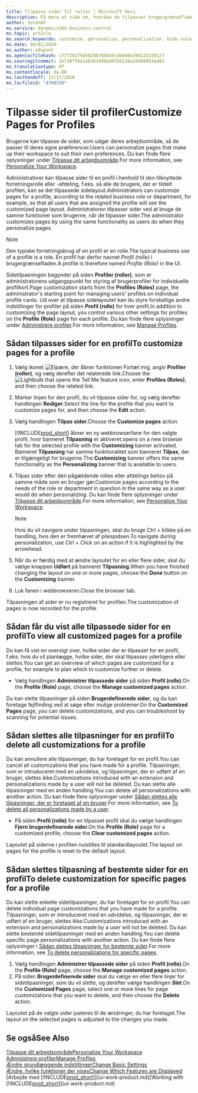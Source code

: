```yaml
---
title: Tilpasse sider til roller | Microsoft Docs
description: Få mere at vide om, hvordan du tilpasser brugergrænsefladen for en profil (rolle), så alle brugere, der har fået tildelt denne rolle, kan se et tilpasset arbejdsområde.
author: SorenGP
ms.service: dynamics365-business-central
ms.topic: article
ms.search.keywords: customize, personalize, personalization, hide columns, remove fields, move fields
ms.date: 10/01/2020
ms.author: edupont
ms.openlocfilehash: cf7f261f945828b78db55cde0dda70d12b158127
ms.sourcegitcommit: 2e7307fbe1eb3b34d0ad9356226a19409054a402
ms.translationtype: HT
ms.contentlocale: da-DK
ms.lasthandoff: 12/17/2020
ms.locfileid: "4760338"
---
```

# <a name="customize-pages-for-profiles"></a><span data-ttu-id="cc87a-103">Tilpasse sider til profiler</span><span class="sxs-lookup"><span data-stu-id="cc87a-103">Customize Pages for Profiles</span></span>
<span data-ttu-id="cc87a-104">Brugerne kan tilpasse de sider, som udgør deres arbejdsområde, så de passer til deres egne præferencer.</span><span class="sxs-lookup"><span data-stu-id="cc87a-104">Users can personalize pages that make up their workspace to suit their own preferences.</span></span> <span data-ttu-id="cc87a-105">Du kan finde flere oplysninger under [Tilpasse dit arbejdsområde](ui-personalization-user.md).</span><span class="sxs-lookup"><span data-stu-id="cc87a-105">For more information, see [Personalize Your Workspace](ui-personalization-user.md).</span></span>

<span data-ttu-id="cc87a-106">Administratorer kan tilpasse sider til en profil i henhold til den tilknyttede forretningsrolle eller -afdeling, f.eks. så alle de brugere, der er tildelt profilen, kan se det tilpassede sidelayout.</span><span class="sxs-lookup"><span data-stu-id="cc87a-106">Administrators can customize pages for a profile, according to the related business role or department, for example, so that all users that are assigned the profile will see the customized page layout.</span></span> <span data-ttu-id="cc87a-107">Administratoren tilpasser sider ved at bruge de samme funktioner som brugerne, når de tilpasser sider.</span><span class="sxs-lookup"><span data-stu-id="cc87a-107">The administrator customizes pages by using the same functionality as users do when they personalize pages.</span></span>

> [!NOTE]
> <span data-ttu-id="cc87a-108">Den typiske forretningsbrug af en profil er en rolle.</span><span class="sxs-lookup"><span data-stu-id="cc87a-108">The typical business use of a profile is a role.</span></span> <span data-ttu-id="cc87a-109">En profil har derfor navnet *Profil (rolle)* i brugergrænsefladen.</span><span class="sxs-lookup"><span data-stu-id="cc87a-109">A profile is therefore named *Profile (Role)* in the UI.</span></span>

<span data-ttu-id="cc87a-110">Sidetilpasningen begynder på siden **Profiler (roller)**, som er administratorens udgangspunkt for styring af brugerprofiler for individuelle profilkort.</span><span class="sxs-lookup"><span data-stu-id="cc87a-110">Page customization starts from the **Profiles (Roles)** page, the administrator's starting point for managing users' profiles on individual profile cards.</span></span> <span data-ttu-id="cc87a-111">Ud over at tilpasse sidelayoutet kan du styre forskellige andre indstillinger for profiler på siden **Profil (rolle)** for hver profil.</span><span class="sxs-lookup"><span data-stu-id="cc87a-111">In addition to customizing the page layout, you control various other settings for profiles on the **Profile (Role)** page for each profile.</span></span> <span data-ttu-id="cc87a-112">Du kan finde flere oplysninger under [Administrere profiler](admin-users-profiles-roles.md).</span><span class="sxs-lookup"><span data-stu-id="cc87a-112">For more information, see [Manage Profiles](admin-users-profiles-roles.md).</span></span>

## <a name="to-customize-pages-for-a-profile"></a><span data-ttu-id="cc87a-113">Sådan tilpasses sider for en profil</span><span class="sxs-lookup"><span data-stu-id="cc87a-113">To customize pages for a profile</span></span>
1. <span data-ttu-id="cc87a-114">Vælg ikonet ![Elpære, der åbner funktionen Fortæl mig](media/ui-search/search_small.png "Fortæl mig, hvad du vil foretage dig"), angiv **Profiler (roller)**, og vælg derefter det relaterede link.</span><span class="sxs-lookup"><span data-stu-id="cc87a-114">Choose the ![Lightbulb that opens the Tell Me feature](media/ui-search/search_small.png "Tell me what you want to do") icon, enter **Profiles (Roles)**, and then choose the related link.</span></span>
2. <span data-ttu-id="cc87a-115">Marker linjen for den profil, du vil tilpasse sider for, og vælg derefter handlingen **Rediger**.</span><span class="sxs-lookup"><span data-stu-id="cc87a-115">Select the line for the profile that you want to customize pages for, and then choose the **Edit** action.</span></span>
3. <span data-ttu-id="cc87a-116">Vælg handlingen **Tilpas sider**.</span><span class="sxs-lookup"><span data-stu-id="cc87a-116">Choose the **Customize pages** action.</span></span>

    [!INCLUDE[prod_short](includes/prod_short.md)] <span data-ttu-id="cc87a-117">åbner en ny webbrowserfane for den valgte profil, hvor banneret **Tilpasning** er aktiveret.</span><span class="sxs-lookup"><span data-stu-id="cc87a-117">opens on a new browser tab for the selected profile with the **Customizing** banner activated.</span></span> <span data-ttu-id="cc87a-118">Banneret **Tilpasning** har samme funktionalitet som banneret **Tilpas**, der er tilgængeligt for brugerne.</span><span class="sxs-lookup"><span data-stu-id="cc87a-118">The **Customizing** banner offers the same functionality as the **Personalizing** banner that is available to users.</span></span>

4. <span data-ttu-id="cc87a-119">Tilpas sider efter den pågældende rolles eller afdelings behov på samme måde som en bruger gør.</span><span class="sxs-lookup"><span data-stu-id="cc87a-119">Customize pages according to the needs of the role or department in question in the same way as a user would do when personalizing.</span></span> <span data-ttu-id="cc87a-120">Du kan finde flere oplysninger under [Tilpasse dit arbejdsområde](ui-personalization-user.md).</span><span class="sxs-lookup"><span data-stu-id="cc87a-120">For more information, see [Personalize Your Workspace](ui-personalization-user.md).</span></span>

    > [!NOTE]
    > <span data-ttu-id="cc87a-121">Hvis du vil navigere under tilpasningen, skal du bruge Ctrl + klikke på en handling, hvis den er fremhævet af pilespidsen.</span><span class="sxs-lookup"><span data-stu-id="cc87a-121">To navigate during personalization, use Ctrl + Click on an action if it is highlighted by the arrowhead.</span></span>

5. <span data-ttu-id="cc87a-122">Når du er færdig med at ændre layoutet for en eller flere sider, skal du vælge knappen **Udført** på banneret **Tilpasning**.</span><span class="sxs-lookup"><span data-stu-id="cc87a-122">When you have finished changing the layout on one or more pages, choose the **Done** button on the **Customizing** banner.</span></span>
6. <span data-ttu-id="cc87a-123">Luk fanen i webbrowseren.</span><span class="sxs-lookup"><span data-stu-id="cc87a-123">Close the browser tab.</span></span>

<span data-ttu-id="cc87a-124">Tilpasningen af sider er nu registreret for profilen.</span><span class="sxs-lookup"><span data-stu-id="cc87a-124">The customization of pages is now recorded for the profile.</span></span>

## <a name="to-view-all-customized-pages-for-a-profile"></a><span data-ttu-id="cc87a-125">Sådan får du vist alle tilpassede sider for en profil</span><span class="sxs-lookup"><span data-stu-id="cc87a-125">To view all customized pages for a profile</span></span>

<span data-ttu-id="cc87a-126">Du kan få vist en oversigt over, hvilke sider der er tilpasset for en profil, f.eks. hvis du vil planlægge, hvilke sider, der skal tilpasses yderligere eller slettes.</span><span class="sxs-lookup"><span data-stu-id="cc87a-126">You can get an overview of which pages are customized for a profile, for example to plan which to customize further or delete.</span></span>

- <span data-ttu-id="cc87a-127">Vælg handlingen **Administrer tilpassede sider** på siden **Profil (rolle)**.</span><span class="sxs-lookup"><span data-stu-id="cc87a-127">On the **Profile (Role)** page, choose the **Manage customized pages** action.</span></span>

<span data-ttu-id="cc87a-128">Du kan slette tilpasninger på siden **Brugerdefinerede sider**, og du kan foretage fejlfinding ved at søge efter mulige problemer.</span><span class="sxs-lookup"><span data-stu-id="cc87a-128">On the **Customized Pages** page, you can delete customizations, and you can troubleshoot by scanning for potential issues.</span></span>  

## <a name="to-delete-all-customizations-for-a-profile"></a><span data-ttu-id="cc87a-129">Sådan slettes alle tilpasninger for en profil</span><span class="sxs-lookup"><span data-stu-id="cc87a-129">To delete all customizations for a profile</span></span>
<span data-ttu-id="cc87a-130">Du kan annullere alle tilpasninger, du har foretaget for en profil.</span><span class="sxs-lookup"><span data-stu-id="cc87a-130">You can cancel all customizations that you have made for a profile.</span></span> <span data-ttu-id="cc87a-131">Tilpasninger, som er introduceret med en udvidelse, og tilpasninger, der er udført af en bruger, slettes ikke.</span><span class="sxs-lookup"><span data-stu-id="cc87a-131">Customizations introduced with an extension and personalizations made by a user will not be deleted.</span></span> <span data-ttu-id="cc87a-132">Du kan slette alle tilpasninger med en anden handling.</span><span class="sxs-lookup"><span data-stu-id="cc87a-132">You can delete all personalizations with another action.</span></span> <span data-ttu-id="cc87a-133">Du kan finde flere oplysninger under [Sådan slettes alle tilpasninger, der er foretaget af en bruger](admin-users-profiles-roles.md#to-delete-all-personalizations-made-by-a-user).</span><span class="sxs-lookup"><span data-stu-id="cc87a-133">For more information, see [To delete all personalizations made by a user](admin-users-profiles-roles.md#to-delete-all-personalizations-made-by-a-user).</span></span>

- <span data-ttu-id="cc87a-134">På siden **Profil (rolle)** for en tilpasset profil skal du vælge handlingen **Fjern brugerdefinerede sider**.</span><span class="sxs-lookup"><span data-stu-id="cc87a-134">On the **Profile (Role)** page for a customized profile, choose the **Clear customized pages** action.</span></span>

<span data-ttu-id="cc87a-135">Layoutet på siderne i profilen nulstilles til standardlayoutet.</span><span class="sxs-lookup"><span data-stu-id="cc87a-135">The layout on pages for the profile is reset to the default layout.</span></span>  

## <a name="to-delete-customization-for-specific-pages-for-a-profile"></a><span data-ttu-id="cc87a-136">Sådan slettes tilpasning af bestemte sider for en profil</span><span class="sxs-lookup"><span data-stu-id="cc87a-136">To delete customization for specific pages for a profile</span></span>
<span data-ttu-id="cc87a-137">Du kan slette enkelte sidetilpasninger, du har foretaget for en profil.</span><span class="sxs-lookup"><span data-stu-id="cc87a-137">You can delete individual page customizations that you have made for a profile.</span></span> <span data-ttu-id="cc87a-138">Tilpasninger, som er introduceret med en udvidelse, og tilpasninger, der er udført af en bruger, slettes ikke.</span><span class="sxs-lookup"><span data-stu-id="cc87a-138">Customizations introduced with an extension and personalizations made by a user will not be deleted.</span></span> <span data-ttu-id="cc87a-139">Du kan slette bestemte sidetilpasninger med en anden handling.</span><span class="sxs-lookup"><span data-stu-id="cc87a-139">You can delete specific page personalizations with another action.</span></span> <span data-ttu-id="cc87a-140">Du kan finde flere oplysninger i [Sådan slettes tilpasninger for bestemte sider](admin-users-profiles-roles.md#to-delete-personalizations-for-specific-pages).</span><span class="sxs-lookup"><span data-stu-id="cc87a-140">For more information, see [To delete personalizations for specific pages](admin-users-profiles-roles.md#to-delete-personalizations-for-specific-pages).</span></span>

1. <span data-ttu-id="cc87a-141">Vælg handlingen **Administrer tilpassede sider** på siden **Profil (rolle)**.</span><span class="sxs-lookup"><span data-stu-id="cc87a-141">On the **Profile (Role)** page, choose the **Manage customized pages** action.</span></span>
2. <span data-ttu-id="cc87a-142">På siden **Brugerdefinerede sider** skal du vælge en eller flere linjer for sidetilpasninger, som du vil slette, og derefter vælge handlingen **Slet**.</span><span class="sxs-lookup"><span data-stu-id="cc87a-142">On the **Customized Pages** page, select one or more lines for page customizations that you want to delete, and then choose the **Delete** action.</span></span>

<span data-ttu-id="cc87a-143">Layoutet på de valgte sider justeres til de ændringer, du har foretaget.</span><span class="sxs-lookup"><span data-stu-id="cc87a-143">The layout on the selected pages is adjusted to the changes you made.</span></span>

## <a name="see-also"></a><span data-ttu-id="cc87a-144">Se også</span><span class="sxs-lookup"><span data-stu-id="cc87a-144">See Also</span></span>

[<span data-ttu-id="cc87a-145">Tilpasse dit arbejdsområde</span><span class="sxs-lookup"><span data-stu-id="cc87a-145">Personalize Your Workspace</span></span>](ui-personalization-user.md)  
[<span data-ttu-id="cc87a-146">Administrere profiler</span><span class="sxs-lookup"><span data-stu-id="cc87a-146">Manage Profiles</span></span>](admin-users-profiles-roles.md)  
[<span data-ttu-id="cc87a-147">Ændre grundlæggende indstillinger</span><span class="sxs-lookup"><span data-stu-id="cc87a-147">Change Basic Settings</span></span>](ui-change-basic-settings.md)  
[<span data-ttu-id="cc87a-148">Ændre, hvilke funktioner der vises</span><span class="sxs-lookup"><span data-stu-id="cc87a-148">Change Which Features are Displayed</span></span>](ui-experiences.md)  
<span data-ttu-id="cc87a-149">[Arbejde med [!INCLUDE[prod_short](includes/prod_short.md)]](ui-work-product.md)</span><span class="sxs-lookup"><span data-stu-id="cc87a-149">[Working with [!INCLUDE[prod_short](includes/prod_short.md)]](ui-work-product.md)</span></span>  

